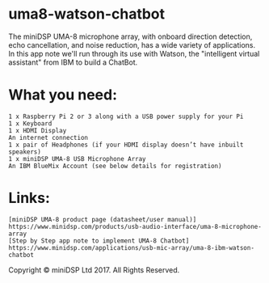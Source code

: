 # uma8-watson-chatbot
The miniDSP UMA-8 microphone array, with onboard direction detection, echo cancellation, and noise reduction, has a wide variety of applications. In this app note we'll run through its use with Watson, the "intelligent virtual assistant" from IBM to build a ChatBot.

# What you need:

    1 x Raspberry Pi 2 or 3 along with a USB power supply for your Pi
    1 x Keyboard
    1 x HDMI Display
    An internet connection
    1 x pair of Headphones (if your HDMI display doesn’t have inbuilt speakers)
    1 x miniDSP UMA-8 USB Microphone Array
    An IBM BlueMix Account (see below details for registration)

# Links:

    [miniDSP UMA-8 product page (datasheet/user manual)] https://www.minidsp.com/products/usb-audio-interface/uma-8-microphone-array
    [Step by Step app note to implement UMA-8 Chatbot] https://www.minidsp.com/applications/usb-mic-array/uma-8-ibm-watson-chatbot

Copyright © miniDSP Ltd 2017. All Rights Reserved.

